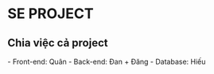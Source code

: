 <h1>SE PROJECT</h1>

<h2>Chia việc cả project</h2>
- Front-end: Quân
- Back-end: Đan + Đăng
- Database: Hiếu
